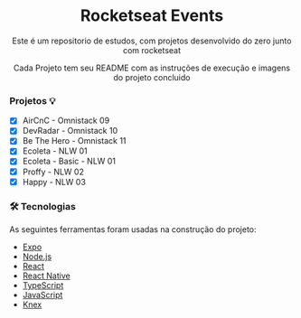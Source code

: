 <h1 align="center" >Rocketseat Events</h1>
 
<p align="center">Este é um repositorio de estudos, com projetos desenvolvido do zero junto com rocketseat</p>

<p align="center">Cada Projeto tem seu README com as instruções de execução e imagens do projeto concluido</p>


### Projetos 💡

- [x] AirCnC - Omnistack 09
- [x] DevRadar - Omnistack 10
- [x] Be The Hero - Omnistack 11
- [x] Ecoleta - NLW 01
- [x] Ecoleta - Basic - NLW 01
- [x] Proffy - NLW 02
- [x] Happy - NLW 03

### 🛠 Tecnologias

As seguintes ferramentas foram usadas na construção do projeto:

- [Expo](https://expo.io/)
- [Node.js](https://nodejs.org/en/)
- [React](https://pt-br.reactjs.org/)
- [React Native](https://reactnative.dev/)
- [TypeScript](https://www.typescriptlang.org/)
- [JavaScript](https://developer.mozilla.org/en-US/docs/Learn/JavaScript)
- [Knex](http://knexjs.org/)
